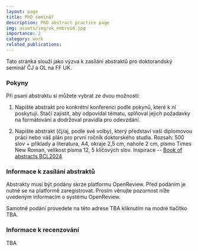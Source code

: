 ```yaml
---
layout: page
title: PhD seminář
description: PhD abstract practice page
img: assets/img/uk_embroid.jpg
importance: 2
category: work
related_publications: 
---
```


Tato stránka slouží jako výzva k zasílání abstraktů pro doktorandský seminář ČJ a OL na FF UK. 

### Pokyny

Při psaní abstraktu si můžete vybrat ze dvou možností:

1) Napište abstrakt pro konkrétní konferenci podle pokynů, které k ní poskytují. Stačí zajistit, aby odpovídal tématu, splňoval jejich požadavky na formátování a dodržoval pravidla pro odevzdání.

2) Napište abstrakt (čj/aj, podle své volby), který představí vaši diplomovou práci nebo váš plán pro první ročník doktorského studia. Rozsah: 500 slov + příklady a literatura, A4, okraje 2,5 cm, nahoře 2 cm, písmo Times New Roman, velikost písma 12, 5 klíčových slov. Inspirace -- [Book of abstracts BCL2024](https://bcl2024.ff.cuni.cz/wp-content/uploads/sites/92/2024/09/BCL2024-Book-of-abstracts_240915.pdf)

### Informace k zasílání abstraktů 

Abstrakty musí být podány skrze platformu OpenReview. Před podáním je nutné se na platformě zaregistrovat. Prosím věnujte pozornost níže uvedeným informacím o systému OpenReview. 

Samotné podání provedete na této adrese TBA kliknutím na modré tlačítko TBA.  

### Informace k recenzování 
TBA

